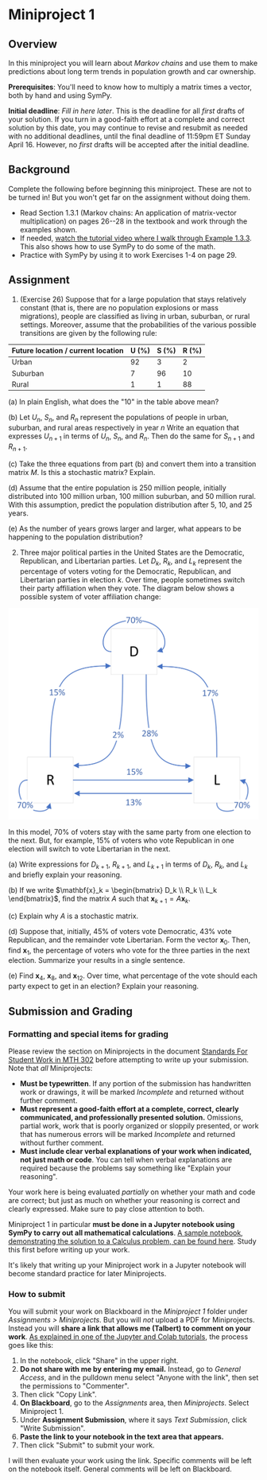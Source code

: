 # Miniproject 1

## Overview 

In this miniproject you will learn about *Markov chains* and use them to make predictions about long term trends in population growth and car ownership. 

**Prerequisites**: You'll need to know how to multiply a matrix times a vector, both by hand and using SymPy. 

**Initial deadline**: *Fill in here later*. This is the deadline for all *first* drafts of your solution. If you turn in a good-faith effort at a complete and correct solution by this date, you may continue to revise and resubmit as needed with no additional deadlines, until the final deadline of 11:59pm ET Sunday April 16. However, no *first* drafts will be accepted after the initial deadline. 

## Background

Complete the following before beginning this miniproject. These are not to be turned in! But you won't get far on the assignment without doing them. 

- Read Section 1.3.1 (Markov chains: An application of matrix-vector multiplication) on pages 26--28 in the textbook and work through the examples shown. 
- If needed, [watch the tutorial video where I walk through Example 1.3.3](https://gvsu.hosted.panopto.com/Panopto/Pages/Viewer.aspx?id=97c3c6f8-d68e-461c-ac95-af72010dec46). This also shows how to use SymPy to do some of the math. 
- Practice with SymPy by using it to work Exercises 1-4 on page 29. 

## Assignment 

1. (Exercise 26) Suppose that for a large population that stays relatively constant (that is, there are no population explosions or mass migrations), people are classified as living in urban, suburban, or rural settings. Moreover, assume that the probabilities of the various possible transitions are given by the following rule: 

| Future location / current location | U (%) | S (%) | R (%) |
| ---------------------------------- | ----- | ----- | ----- |
| Urban                              | 92    | 3     | 2     |
| Suburban                           | 7     | 96    | 10    |
| Rural                              | 1     | 1     | 88    |

   (a) In plain English, what does the "10" in the table above mean? 

   (b) Let $U_n$, $S_n$, and $R_n$ represent the populations of people in urban, suburban, and rural areas respectively in year $n$ Write an equation that expresses $U_{n+1}$ in terms of $U_n$, $S_n$, and $R_n$. Then do the same for $S_{n+1}$ and $R_{n+1}$. 
   
   (c) Take the three equations from part (b) and convert them into a transition matrix $M$. Is this a stochastic matrix? Explain. 
   
   (d) Assume that the entire population is 250 million people, initially distributed into 100 million urban, 100 million suburban, and 50 million rural. With this assumption, predict the population distribution after 5, 10, and 25 years. 
   
   (e) As the number of years grows larger and larger, what appears to be happening to the population distribution? 

2. Three major political parties in the United States are the Democratic, Republican, and Libertarian parties.  Let $D_k$, $R_k$, and $L_k$ represent the percentage of voters voting for the Democratic, Republican, and Libertarian parties in election $k$. Over time, people sometimes switch their party affiliation when they vote. The diagram below shows a possible system of voter affiliation change: 

![](mp1-part2.png)

In this model, 70% of voters stay with the same party from one election to the next. But, for example, 15% of voters who vote Republican in one election will switch to vote Libertarian in the next. 

   (a) Write expressions for $D_{k+1}$, $R_{k+1}$, and $L_{k+1}$ in terms of $D_k$, $R_k$, and $L_k$ and briefly explain your reasoning. 

   (b) If we write $\mathbf{x}_k = \begin{bmatrix} D_k \\ R_k \\ L_k \end{bmatrix}$, find the matrix $A$ such that $\mathbf{x}_{k+1} = A \mathbf{x}_k$. 

   (c) Explain why $A$ is a stochastic matrix. 

   (d) Suppose that, initially, 45% of voters vote Democratic, 43% vote Republican, and the remainder vote Libertarian. Form the vector $\mathbf{x}_0$. Then, find $\mathbf{x}_1$, the percentage of voters who vote for the three parties in the next election. Summarize your results in a single sentence. 

   (e) Find $\mathbf{x}_4$, $\mathbf{x}_{8}$, and $\mathbf{x}_{12}$. Over time, what percentage of the vote should each party expect to get in an election? Explain your reasoning. 

## Submission and Grading

### Formatting and special items for grading

Please review the section on Miniprojects in the document [Standards For Student Work in MTH 302](https://github.com/RobertTalbert/linalg-diffeq/blob/main/course-docs/standards-for-student-work.md#standards-for-miniprojects) before attempting to write up your submission. Note that *all* Miniprojects: 

- **Must be typewritten**. If any portion of the submission has handwritten work or drawings, it will be marked *Incomplete* and returned without further comment. 
- **Must represent a good-faith effort at a complete, correct, clearly communicated, and professionally presented solution.** Omissions, partial work, work that is poorly organized or sloppily presented, or work that has numerous errors will be marked *Incomplete* and returned without further comment. 
- **Must include clear verbal explanations of your work when indicated, not just math or code**. You can tell when verbal explanations are required because the problems say something like "Explain your reasoning". 

Your work here is being evaluated *partially* on whether your math and code are correct; but just as much on whether your reasoning is correct and clearly expressed. Make sure to pay close attention to both. 

Miniproject 1 in particular **must be done in a Jupyter notebook using SymPy to carry out all mathematical calculations**. [A sample notebook, demonstrating the solution to a Calculus problem, can be found here](https://github.com/RobertTalbert/linalg-diffeq/blob/main/tutorials/Example_of_solution_in_a_notebook.ipynb). Study this first before writing up your work. 

It's likely that writing up your Miniproject work in a Jupyter notebook will become standard practice for later Miniprojects. 
### How to submit

You will submit your work on Blackboard in the *Miniproject 1* folder under *Assignments > Miniprojects*. But you will *not* upload a PDF for Miniprojects. Instead you will **share a link that allows me (Talbert) to comment on your work**. [As explained in one of the Jupyter and Colab tutorials](https://gvsu.hosted.panopto.com/Panopto/Pages/Viewer.aspx?id=ef5c0e24-5c1d-437f-be05-af730108b6d8), the process goes like this: 

1. In the notebook, click "Share" in the upper right. 
2. **Do not share with me by entering my email.** Instead, go to *General Access*, and in the pulldown menu select "Anyone with the link", then set the permissions to "Commenter". 
3. Then click "Copy Link". 
4. **On Blackboard**, go to the *Assignments* area, then *Miniprojects*. Select Miniproject 1. 
5. Under **Assignment Submission**, where it says *Text Submission*, click "Write Submission".  
6. **Paste the link to your notebook in the text area that appears.** 
7. Then click "Submit" to submit your work. 

I will then evaluate your work using the link. Specific comments will be left on the notebook itself. General comments will be left on Blackboard. 
